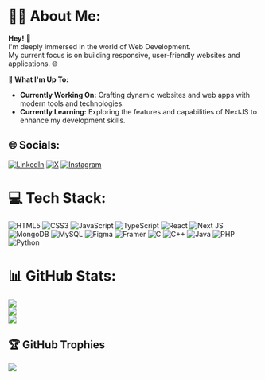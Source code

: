 # 👨‍💻 About Me:

**Hey!** 👋<br>
I'm deeply immersed in the world of Web Development. <br>
My current focus is on building responsive, user-friendly websites and applications. 🌐

**🚀 What I'm Up To:**

- **Currently Working On:** Crafting dynamic websites and web apps with modern tools and technologies.<br>
- **Currently Learning:** Exploring the features and capabilities of NextJS to enhance my development skills.

## 🌐 Socials:

 [![LinkedIn](https://img.shields.io/badge/LinkedIn-%230077B5.svg?logo=linkedin&logoColor=white)](https://linkedin.com/in/https://www.linkedin.com/in/raju306) [![X](https://img.shields.io/badge/X-black.svg?logo=X&logoColor=white)](https://x.com/https://x.com/rajuweb7/likes) [![Instagram](https://img.shields.io/badge/Instagram-%23E4405F.svg?logo=Instagram&logoColor=white)](https://instagram.com/https://www.instagram.com/rajumaurya_13/)

# 💻 Tech Stack:

 ![HTML5](https://img.shields.io/badge/html5-%23E34F26.svg?style=plastic&logo=html5&logoColor=white)  ![CSS3](https://img.shields.io/badge/css3-%231572B6.svg?style=plastic&logo=css3&logoColor=white) ![JavaScript](https://img.shields.io/badge/javascript-%23323330.svg?style=plastic&logo=javascript&logoColor=%23F7DF1E)  ![TypeScript](https://img.shields.io/badge/typescript-%23007ACC.svg?style=plastic&logo=typescript&logoColor=white) ![React](https://img.shields.io/badge/react-%2320232a.svg?style=plastic&logo=react&logoColor=%2361DAFB) ![Next JS](https://img.shields.io/badge/Next-black?style=plastic&logo=next.js&logoColor=white) ![MongoDB](https://img.shields.io/badge/MongoDB-%234ea94b.svg?style=plastic&logo=mongodb&logoColor=white) ![MySQL](https://img.shields.io/badge/mysql-4479A1.svg?style=plastic&logo=mysql&logoColor=white) ![Figma](https://img.shields.io/badge/figma-%23F24E1E.svg?style=plastic&logo=figma&logoColor=white) ![Framer](https://img.shields.io/badge/Framer-black?style=plastic&logo=framer&logoColor=blue) ![C](https://img.shields.io/badge/c-%2300599C.svg?style=plastic&logo=c&logoColor=white) ![C++](https://img.shields.io/badge/c++-%2300599C.svg?style=plastic&logo=c%2B%2B&logoColor=white)
 ![Java](https://img.shields.io/badge/java-%23ED8B00.svg?style=plastic&logo=openjdk&logoColor=white) ![PHP](https://img.shields.io/badge/php-%23777BB4.svg?style=plastic&logo=php&logoColor=white) ![Python](https://img.shields.io/badge/python-3670A0?style=plastic&logo=python&logoColor=ffdd54)
# 📊 GitHub Stats:

![](https://github-readme-stats.vercel.app/api?username=Raju1270&theme=dark&hide_border=false&include_all_commits=true&count_private=true)<br/>
![](https://github-readme-streak-stats.herokuapp.com/?user=Raju1270&theme=dark&hide_border=false)<br/>
![](https://github-readme-stats.vercel.app/api/top-langs/?username=Raju1270&theme=dark&hide_border=false&include_all_commits=true&count_private=true&layout=compact)

## 🏆 GitHub Trophies

![](https://github-profile-trophy.vercel.app/?username=Raju1270&theme=monokai&no-frame=true&no-bg=true&margin-w=4)

<!-- Proudly created with GPRM ( https://gprm.itsvg.in ) -->
